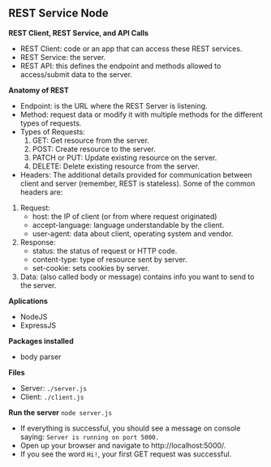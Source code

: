 ## REST Service Node

**REST Client, REST Service, and API Calls**
- REST Client: code or an app that can access these REST services.
- REST Service: the server. 
- REST API: this defines the endpoint and methods allowed to access/submit data to the server. 

**Anatomy of REST**
- Endpoint: is the URL where the REST Server is listening.
- Method: request data or modify it with multiple methods for the different types of requests.
- Types of Requests: 
    1. GET: Get resource from the server.
    2. POST: Create resource to the server.
    3. PATCH or PUT: Update existing resource on the server.
    4. DELETE: Delete existing resource from the server.
- Headers: The additional details provided for communication between client and server (remember, REST is stateless). Some of the common headers are:
1. Request: 
    - host: the IP of client (or from where request originated)
    - accept-language: language understandable by the client.
    - user-agent: data about client, operating system and vendor.
2. Response:
    - status: the status of request or HTTP code.
    - content-type: type of resource sent by server.
    - set-cookie: sets cookies by server.
3. Data: (also called body or message) contains info you want to send to the server. 

**Aplications**
- NodeJS
- ExpressJS

**Packages installed**
- body parser

**Files**
- Server: ```./server.js```
- Client: ```./client.js```

**Run the server**
```node server.js```

- If everything is successful, you should see a message on console saying: ```Server is running on port 5000.```  
- Open up your browser and navigate to http://localhost:5000/.
- If you see the word ```Hi!```, your first GET request was successful.
